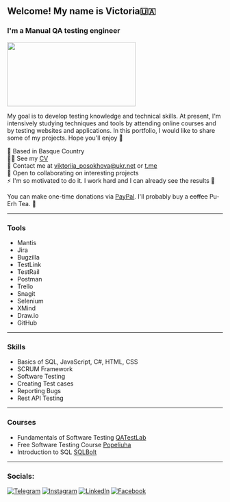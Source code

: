 ## Welcome! My name is Victoria🇺🇦
### I'm a Manual QA testing engineer

<div id="header" align="lest">
  <img src="https://media.giphy.com/media/L8K62iTDkzGX6/giphy.gif" width="300" height="150"/>
</div> 

My goal is to develop testing knowledge and technical skills. At present, I'm intensively studying techniques and tools by attending online courses and by testing websites and applications. In this portfolio, I would like to share some of my projects. Hope you'll enjoy 🌻

📍 Based in Basque Country\
👩‍💻 See my [CV](http://docs.google.com/document/d/11uVOfJlezbfwxcJq3bEN7FF76iiJlO6r6R6XCQUM-rQ/edit?usp=sharing)\
📧 Contact me at [viktoriia\_posokhova@ukr.net](mailto:viktoriia_posokhova@ukr.net) or [t.me](https://t.me/vikaposokhova)\
🤝 Open to collaborating on interesting projects\
⚡️ I'm so motivated to do it. I work hard and I can already see the results 💪

You can make one-time donations via [PayPal](https://www.paypal.com/donate/?hosted_button_id=EEHUJ9GTP8G5L). I'll probably buy a ~~coffee~~ Pu-Erh Tea. 🍵

---

### Tools 
* Mantis
* Jira
* Bugzilla
* TestLink
* TestRail
* Postman
* Trello
* Snagit
* Selenium
* XMind
* Draw.io
* GitHub

---

### Skills  
*	Basics of SQL, JavaScript, C#, HTML, CSS
* SCRUM Framework
*	Software Testing
*	Creating Test cases 
*	Reporting Bugs
*	Rest API Testing

---

### Courses
* Fundamentals of Software Testing [QATestLab](https://qatestlab.com)
* Free Software Testing Course [Popeliuha](https://www.youtube.com/@Popeliuha)
* Introduction to SQL [SQLBolt](https://sqlbolt.com)

---

### Socials:
[![Telegram](https://img.shields.io/badge/-Telegram-090909?style=for-the-badge&logo=telegram&logoColor=27A0D9)](https://t.me/vikaposokhova)
[![Instagram](https://img.shields.io/badge/-Instagram-090909?style=for-the-badge&logo=instagram&logoColor=B4068E)](https://www.instagram.com/me.as.vi)
[![LinkedIn](https://img.shields.io/badge/-LinkedIn-090909?style=for-the-badge&logo=linkedin&logoColor=007BB6)](https://www.linkedin.com/in/victoria-posokhova-177400239)
[![Facebook](https://img.shields.io/badge/-Facebook-090909?style=for-the-badge&logo=Facebook&logoColor=1195F5)](https://www.facebook.com/profile.php?id=100085935053002)

